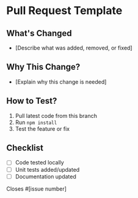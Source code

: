 # Pull Request Template

## What's Changed
- [Describe what was added, removed, or fixed]

## Why This Change?
- [Explain why this change is needed]

## How to Test?
1. Pull latest code from this branch
2. Run `npm install`
3. Test the feature or fix

## Checklist
- [ ] Code tested locally
- [ ] Unit tests added/updated
- [ ] Documentation updated

Closes #[issue number]
